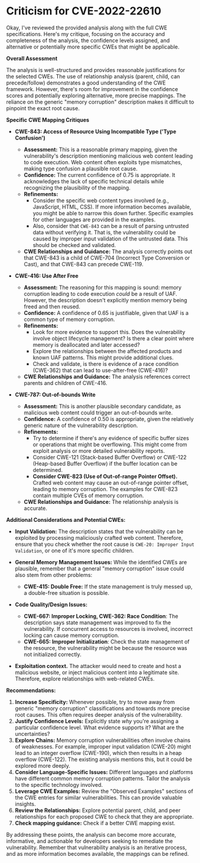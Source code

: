# Criticism for CVE-2022-22610

Okay, I've reviewed the provided analysis along with the full CWE specifications. Here's my critique, focusing on the accuracy and completeness of the analysis, the confidence levels assigned, and alternative or potentially more specific CWEs that might be applicable.

**Overall Assessment**

The analysis is well-structured and provides reasonable justifications for the selected CWEs. The use of relationship analysis (parent, child, can precede/follow) demonstrates a good understanding of the CWE framework. However, there's room for improvement in the confidence scores and potentially exploring alternative, more precise mappings. The reliance on the generic "memory corruption" description makes it difficult to pinpoint the exact root cause.

**Specific CWE Mapping Critiques**

*   **CWE-843: Access of Resource Using Incompatible Type ('Type Confusion')**
    *   **Assessment:** This is a reasonable primary mapping, given the vulnerability's description mentioning malicious web content leading to code execution. Web content often exploits type mismatches, making type confusion a plausible root cause.
    *   **Confidence:** The current confidence of 0.75 is appropriate. It acknowledges the lack of specific technical details while recognizing the plausibility of the mapping.
    *   **Refinements:**
        *   Consider the specific web content types involved (e.g., JavaScript, HTML, CSS). If more information becomes available, you might be able to narrow this down further. Specific examples for other languages are provided in the examples.
        *   Also, consider that `CWE-843` can be a result of parsing untrusted data without verifying it. That is, the vulnerability could be caused by improper input validation of the untrusted data. This should be checked and validated.
    *   **CWE Relationships and Guidance:** The analysis correctly points out that CWE-843 is a child of CWE-704 (Incorrect Type Conversion or Cast), and that CWE-843 can precede CWE-119.

*   **CWE-416: Use After Free**
    *   **Assessment:** The reasoning for this mapping is sound: memory corruption leading to code execution *could* be a result of UAF.  However, the description doesn't explicitly mention memory being freed and then reused.
    *   **Confidence:** A confidence of 0.65 is justifiable, given that UAF is a common type of memory corruption.
    *   **Refinements:**
        *   Look for more evidence to support this. Does the vulnerability involve object lifecycle management? Is there a clear point where memory is deallocated and later accessed?
        *   Explore the relationships between the affected products and known UAF patterns. This might provide additional clues.
        *   Check and validate, is there is evidence of a race condition (CWE-362) that can lead to use-after-free (CWE-416)?
    *   **CWE Relationships and Guidance:** The analysis references correct parents and children of CWE-416.

*   **CWE-787: Out-of-bounds Write**
    *   **Assessment:** This is another plausible secondary candidate, as malicious web content could trigger an out-of-bounds write.
    *   **Confidence:** A confidence of 0.50 is appropriate, given the relatively generic nature of the vulnerability description.
    *   **Refinements:**
        *   Try to determine if there's any evidence of specific buffer sizes or operations that might be overflowing. This might come from exploit analysis or more detailed vulnerability reports.
        *   Consider CWE-121 (Stack-based Buffer Overflow) or CWE-122 (Heap-based Buffer Overflow) if the buffer location can be determined.
        *   **Consider CWE-823 (Use of Out-of-range Pointer Offset).** Crafted web content may cause an out-of-range pointer offset, leading to memory corruption. The examples for CWE-823 contain multiple CVEs of memory corruption.
    *   **CWE Relationships and Guidance:** The relationship analysis is accurate.

**Additional Considerations and Potential CWEs:**

*   **Input Validation:** The description states that the vulnerability can be exploited by processing maliciously crafted web content. Therefore, ensure that you check whether the root cause is `CWE-20: Improper Input Validation`, or one of it's more specific children.

*   **General Memory Management Issues:** While the identified CWEs are plausible, remember that a general "memory corruption" issue could also stem from other problems:

    *   **CWE-415: Double Free:**  If the state management is truly messed up, a double-free situation is possible.

*   **Code Quality/Design Issues:**

    *   **CWE-667: Improper Locking, CWE-362: Race Condition**: The description says state management was improved to fix the vulnerability. If concurrent access to resources is involved, incorrect locking can cause memory corruption.
    *   **CWE-665: Improper Initialization**: Check the state management of the resource, the vulnerability might be because the resource was not initialized correctly.

*   **Exploitation context.** The attacker would need to create and host a malicious website, or inject malicious content into a legitimate site. Therefore, explore relationships with web-related CWEs.

**Recommendations:**

1.  **Increase Specificity:** Whenever possible, try to move away from generic "memory corruption" classifications and towards more precise root causes. This often requires deeper analysis of the vulnerability.
2.  **Justify Confidence Levels:** Explicitly state *why* you're assigning a particular confidence level. What evidence supports it? What are the uncertainties?
3.  **Explore Chains:** Memory corruption vulnerabilities often involve chains of weaknesses. For example, improper input validation (CWE-20) might lead to an integer overflow (CWE-190), which then results in a heap overflow (CWE-122). The existing analysis mentions this, but it could be explored more deeply.
4.  **Consider Language-Specific Issues:**  Different languages and platforms have different common memory corruption patterns. Tailor the analysis to the specific technology involved.
5.  **Leverage CWE Examples:**  Review the "Observed Examples" sections of the CWE entries for similar vulnerabilities. This can provide valuable insights.
6.  **Review the Relationships:** Explore potential parent, child, and peer relationships for each proposed CWE to check that they are appropriate.
7.  **Check mapping guidance:** Check if a better CWE mapping exist.

By addressing these points, the analysis can become more accurate, informative, and actionable for developers seeking to remediate the vulnerability. Remember that vulnerability analysis is an iterative process, and as more information becomes available, the mappings can be refined.